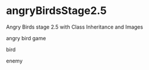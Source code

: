 # angryBirdsStage2.5
Angry Birds stage 2.5 with Class Inheritance and Images

angry bird game

bird

enemy